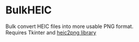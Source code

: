 # BulkHEIC
Bulk convert HEIC files into more usable PNG format.  
Requires Tkinter and [heic2png library](https://pypi.org/project/HEIC2PNG/)
